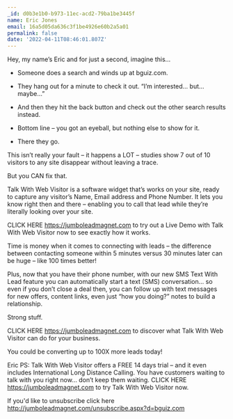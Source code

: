 ```yaml
---
_id: d0b3e1b0-b973-11ec-acd2-79ba1be3445f
name: Eric Jones
email: 16a5d05da636c3f1be4926e60b2a5a01
permalink: false
date: '2022-04-11T08:46:01.807Z'
---
```

Hey, my name’s Eric and for just a second, imagine this…

- Someone does a search and winds up at bguiz.com.

- They hang out for a minute to check it out.  “I’m interested… but… maybe…”

- And then they hit the back button and check out the other search results instead. 

- Bottom line – you got an eyeball, but nothing else to show for it.

- There they go.

This isn’t really your fault – it happens a LOT – studies show 7 out of 10 visitors to any site disappear without leaving a trace.

But you CAN fix that.

Talk With Web Visitor is a software widget that’s works on your site, ready to capture any visitor’s Name, Email address and Phone Number.  It lets you know right then and there – enabling you to call that lead while they’re literally looking over your site.

CLICK HERE https://jumboleadmagnet.com to try out a Live Demo with Talk With Web Visitor now to see exactly how it works.

Time is money when it comes to connecting with leads – the difference between contacting someone within 5 minutes versus 30 minutes later can be huge – like 100 times better!

Plus, now that you have their phone number, with our new SMS Text With Lead feature you can automatically start a text (SMS) conversation… so even if you don’t close a deal then, you can follow up with text messages for new offers, content links, even just “how you doing?” notes to build a relationship.

Strong stuff.

CLICK HERE https://jumboleadmagnet.com to discover what Talk With Web Visitor can do for your business.

You could be converting up to 100X more leads today!

Eric
PS: Talk With Web Visitor offers a FREE 14 days trial – and it even includes International Long Distance Calling. 
You have customers waiting to talk with you right now… don’t keep them waiting. 
CLICK HERE https://jumboleadmagnet.com to try Talk With Web Visitor now.

If you'd like to unsubscribe click here http://jumboleadmagnet.com/unsubscribe.aspx?d=bguiz.com
